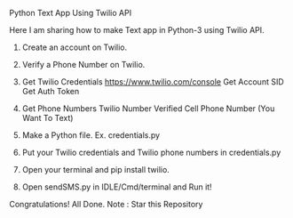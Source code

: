 Python Text App Using Twilio API

Here I am sharing how to make Text app in Python-3 using Twilio API.

1. Create an account on Twilio.

2. Verify a Phone Number on Twilio.

3. Get Twilio Credentials
 https://www.twilio.com/console
 Get Account SID
 Get Auth Token
 
 4. Get Phone Numbers
 Twilio Number
 Verified Cell Phone Number (You Want To Text)
 
 5. Make a Python file. Ex. credentials.py
 
 6. Put your Twilio credentials and Twilio phone numbers in credentials.py

 7. Open your terminal and pip install twilio.
 
 8. Open sendSMS.py in IDLE/Cmd/terminal and Run it!
 
 Congratulations!
 All Done.
Note : Star this Repository
